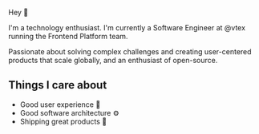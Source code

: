 Hey 👋

I'm a technology enthusiast. I'm currently a Software Engineer at @vtex running the Frontend Platform team.

Passionate about solving complex challenges and creating user-centered products that scale globally, and an enthusiast of open-source.

## Things I care about
- Good user experience 🎨
- Good software architecture ⚙️
- Shipping great products 🚢
